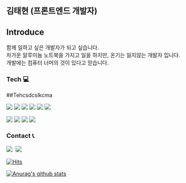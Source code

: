 ## 김태현 (프론트엔드 개발자)

## Introduce
함께 일하고 싶은 개발자가 되고 싶습니다.</br>
차가운 알루미늄 노트북을 가지고 일을 하지만, 온기는 잃지않는 개발자 입니다.</br>
개발에는 컴퓨터 너머의 것이 있다고 믿습니다.
</h2>
</p>

<p style={{border:"1px solid red"}}><h3>Tech 💻</h3></p>

##Tehcsdcslkcma


<p>
<img src="https://img.shields.io/badge/HTML5-E34F26?style=flat-square&logo=HTML5&logoColor=white"/></a>
<img src="https://img.shields.io/badge/CSS3-1572B6?style=flat-square&logo=CSS3&logoColor=white"/></a>
<img src="https://img.shields.io/badge/JavaScript-F7DF1E?style=flat-square&logo=JavaScript&logoColor=white"/></a>
<img src="https://img.shields.io/badge/TypeScript-3178C6?style=flat-square&logo=TypeScript&logoColor=white"/></a>
<img src="https://img.shields.io/badge/React-61DAFB?style=flat-square&logo=React&logoColor=white"/></a>
<img src="https://img.shields.io/badge/ReactNative-black?style=flat-square&logo=React&logoColor=white"/></a>
</p>
<p>
<img src="https://img.shields.io/badge/styledComponents-DB7093?style=flat-square&logo=styled%2Dcomponents&logoColor=white"/></a>
<img src="https://img.shields.io/badge/Git-F05032?style=flat-square&logo=Git&logoColor=white"/></a>
<img src="https://img.shields.io/badge/Redux-764ABC?style=flat-square&logo=Firebase&logoColor=white"/></a>
<img src="https://img.shields.io/badge/Firebase-FFCA28?style=flat-square&logo=Firebase&logoColor=white"/></a>
</p>

<h3>Contact 📞</h3>

<p>
<a href="https://velog.io/@taehyunkim"><img src="https://img.shields.io/badge/Velog-00B336?style=flat-square&logo=Vimeo&logoColor=white"/></a><a/>&nbsp&nbsp<a href="mailto:polepole0733@gmail.com"><img src="https://img.shields.io/badge/Gmail-D14836?style=flat-square&logo=Gmail&logoColor=white"/></a></a>

[![Hits](https://hits.seeyoufarm.com/api/count/incr/badge.svg?url=https%3A%2F%2Fgithub.com%2Fgjbae1212%2Fhit-counter)](https://hits.seeyoufarm.com)                 


[![Anurag's github stats](https://github-readme-stats.vercel.app/api?username=pepekim)](https://github.com/anuraghazra/github-readme-stats)

</p>


